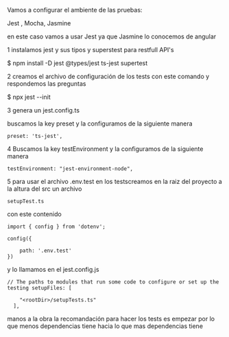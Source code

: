 Vamos a configurar el ambiente de las pruebas: 

Jest , Mocha, Jasmine

en este caso vamos a usar Jest ya que Jasmine lo conocemos de angular

1 instalamos jest y sus tipos y superstest para restfull API's

$ npm install -D jest @types/jest ts-jest supertest

2 creamos el archivo de configuración de los tests con este comando y respondemos las preguntas

$ npx jest --init

3 genera un jest.config.ts

buscamos la key preset y la configuramos de la siguiente manera

```
preset: 'ts-jest',
```

4 Buscamos la key testEnvironment y la configuramos de la siguiente manera
```
testEnvironment: "jest-environment-node",
```

5 para usar el archivo .env.test en los testscreamos en la raiz del proyecto a la altura del src un archivo
```
setupTest.ts
```

con este contenido
```
import { config } from 'dotenv';

config({

    path: '.env.test'
})
```

y lo llamamos en el jest.config.js
```
// The paths to modules that run some code to configure or set up the testing setupFiles: [

    "<rootDir>/setupTests.ts"
  ],
```

manos a la obra la recomandación para hacer los tests es empezar por lo que menos dependencias tiene
hacia lo que mas dependencias tiene
